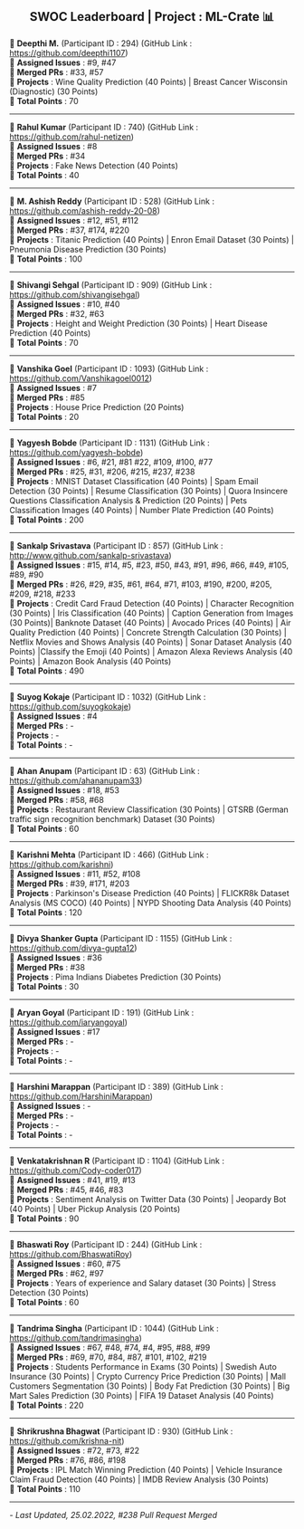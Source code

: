 <div align = 'center'>
  <h2> SWOC Leaderboard | Project : ML-Crate 📊 </h2>
  </div>


🔴 **Deepthi M.** (Participant ID : 294) (GitHub Link : https://github.com/deepthi1107) <br/>
🔴 **Assigned Issues** : #9, #47 <br/>
🔴 **Merged PRs** : #33, #57 <br/>
🔴 **Projects** : Wine Quality Prediction (40 Points) | Breast Cancer Wisconsin (Diagnostic) (30 Points) <br/>
🔴 **Total Points** : 70 <br/>

************************************************************
🔴 **Rahul Kumar** (Participant ID : 740) (GitHub Link : https://github.com/rahul-netizen)<br/>
🔴 **Assigned Issues** : #8 <br/>
🔴 **Merged PRs** : #34 <br/>
🔴 **Projects** : Fake News Detection (40 Points) <br/>
🔴 **Total Points** : 40 <br/>

**************************************************************
🔴 **M. Ashish Reddy** (Participant ID : 528) (GitHub Link : https://github.com/ashish-reddy-20-08)<br/>
🔴 **Assigned Issues** : #12, #51, #112 <br/>
🔴 **Merged PRs** : #37, #174, #220 <br/>
🔴 **Projects** : Titanic Prediction (40 Points) | Enron Email Dataset (30 Points) | Pneumonia Disease Prediction (30 Points) <br/>
🔴 **Total Points** : 100 <br/>

****************************************************************
🔴 **Shivangi Sehgal** (Participant ID : 909) (GitHub Link :  https://github.com/shivangisehgal)<br/>
🔴 **Assigned Issues** : #10, #40 <br/>
🔴 **Merged PRs** : #32, #63 <br/>
🔴 **Projects** : Height and Weight Prediction (30 Points) | Heart Disease Prediction (40 Points) <br/>
🔴 **Total Points** : 70 <br/>

***************************************************************
🔴 **Vanshika Goel** (Participant ID : 1093) (GitHub Link : https://github.com/Vanshikagoel0012)<br/>
🔴 **Assigned Issues** : #7 <br/>
🔴 **Merged PRs** : #85 <br/>
🔴 **Projects** : House Price Prediction (20 Points) <br/>
🔴 **Total Points** : 20 <br/>

****************************************************************
🔴 **Yagyesh Bobde** (Participant ID : 1131) (GitHub Link : https://github.com/yagyesh-bobde)<br/>
🔴 **Assigned Issues** : #6, #21, #81 #22, #109, #100, #77 <br/>
🔴 **Merged PRs** : #25, #31, #206, #215, #237, #238 <br/>
🔴 **Projects** : MNIST Dataset Classification (40 Points) | Spam Email Detection (30 Points) | Resume Classification (30 Points) | Quora Insincere Questions Classification Analysis & Prediction (20 Points) | Pets Classification Images (40 Points) | Number Plate Prediction (40 Points)<br/>
🔴 **Total Points** : 200 <br/>

****************************************************************
🔴 **Sankalp Srivastava** (Participant ID : 857) (GitHub Link : http://www.github.com/sankalp-srivastava)<br/>
🔴 **Assigned Issues** : #15, #14, #5, #23, #50, #43, #91, #96, #66, #49, #105, #89, #90 <br/>
🔴 **Merged PRs** : #26, #29, #35, #61, #64, #71, #103, #190, #200, #205, #209, #218, #233 <br/>
🔴 **Projects** : Credit Card Fraud Detection (40 Points) | Character Recognition (30 Points) | Iris Classification (40 Points) | Caption Generation from Images (30 Points)| Banknote Dataset (40 Points) | Avocado Prices (40 Points) | Air Quality Prediction (40 Points) | Concrete Strength Calculation (30 Points) | Netflix Movies and Shows Analysis (40 Points) | Sonar Dataset Analysis (40 Points) |Classify the Emoji (40 Points) | Amazon Alexa Reviews Analysis (40 Points) | Amazon Book Analysis (40 Points)<br/>
🔴 **Total Points** : 490 <br/>

****************************************************************
🔴 **Suyog Kokaje** (Participant ID : 1032) (GitHub Link : https://github.com/suyogkokaje)<br/>
🔴 **Assigned Issues** : #4 <br/>
🔴 **Merged PRs** : - <br/>
🔴 **Projects** : - <br/>
🔴 **Total Points** : - <br/>

****************************************************************
🔴 **Ahan Anupam** (Participant ID : 63) (GitHub Link : https://github.com/ahananupam33)<br/>
🔴 **Assigned Issues** : #18, #53 <br/>
🔴 **Merged PRs** : #58, #68 <br/>
🔴 **Projects** : Restaurant Review Classification (30 Points) | GTSRB (German traffic sign recognition benchmark) Dataset (30 Points) <br/>
🔴 **Total Points** : 60 <br/>

****************************************************************
🔴 **Karishni Mehta** (Participant ID : 466) (GitHub Link : https://github.com/karishni)<br/>
🔴 **Assigned Issues** : #11, #52, #108 <br/>
🔴 **Merged PRs** : #39, #171, #203 <br/>
🔴 **Projects** : Parkinson's Disease Prediction (40 Points) | FLICKR8k Dataset Analysis (MS COCO) (40 Points) | NYPD Shooting Data Analysis (40 Points)<br/>
🔴 **Total Points** : 120 <br/>

****************************************************************
🔴 **Divya Shanker Gupta** (Participant ID : 1155) (GitHub Link : https://github.com/divya-gupta12)<br/>
🔴 **Assigned Issues** : #36 <br/>
🔴 **Merged PRs** : #38 <br/>
🔴 **Projects** : Pima Indians Diabetes Prediction (30 Points) <br/>
🔴 **Total Points** : 30 <br/>

****************************************************************
🔴 **Aryan Goyal** (Participant ID : 191) (GitHub Link : https://github.com/iaryangoyal)<br/>
🔴 **Assigned Issues** : #17 <br/>
🔴 **Merged PRs** : - <br/>
🔴 **Projects** : - <br/>
🔴 **Total Points** : - <br/>

****************************************************************
🔴 **Harshini Marappan** (Participant ID : 389) (GitHub Link : https://github.com/HarshiniMarappan)<br/>
🔴 **Assigned Issues** : - <br/>
🔴 **Merged PRs** : - <br/>
🔴 **Projects** : - <br/>
🔴 **Total Points** : - <br/>

****************************************************************
🔴 **Venkatakrishnan R** (Participant ID : 1104) (GitHub Link : https://github.com/Cody-coder017)<br/>
🔴 **Assigned Issues** : #41, #19, #13 <br/>
🔴 **Merged PRs** : #45, #46, #83 <br/>
🔴 **Projects** : Sentiment Analysis on Twitter Data (30 Points) | Jeopardy Bot (40 Points) | Uber Pickup Analysis (20 Points) <br/>
🔴 **Total Points** : 90 <br/>

****************************************************************
🔴 **Bhaswati Roy** (Participant ID : 244) (GitHub Link : https://github.com/BhaswatiRoy)<br/>
🔴 **Assigned Issues** : #60, #75 <br/>
🔴 **Merged PRs** : #62, #97 <br/>
🔴 **Projects** : Years of experience and Salary dataset (30 Points) | Stress Detection (30 Points)<br/>
🔴 **Total Points** : 60 <br/>

****************************************************************
🔴 **Tandrima Singha** (Participant ID : 1044) (GitHub Link : https://github.com/tandrimasingha)<br/>
🔴 **Assigned Issues** : #67, #48, #74, #4, #95, #88, #99<br/>
🔴 **Merged PRs** : #69, #70, #84, #87, #101, #102, #219<br/>
🔴 **Projects** : Students Performance in Exams (30 Points) | Swedish Auto Insurance (30 Points) | Crypto Currency Price Prediction (30 Points) | Mall Customers Segmentation (30 Points) | Body Fat Prediction (30 Points) | Big Mart Sales Prediction (30 Points) | FIFA 19 Dataset Analysis (40 Points)<br/>
🔴 **Total Points** : 220 <br/>

****************************************************************
🔴 **Shrikrushna Bhagwat** (Participant ID : 930) (GitHub Link : https://github.com/krishna-nit)<br/>
🔴 **Assigned Issues** : #72, #73, #22 <br/>
🔴 **Merged PRs** : #76, #86, #198 <br/>
🔴 **Projects** : IPL Match Winning Prediction (40 Points) | Vehicle Insurance Claim Fraud Detection (40 Points) | IMDB Review Analysis (30 Points) <br/>
🔴 **Total Points** : 110 <br/>

****************************************************************



*- Last Updated, 25.02.2022, #238 Pull Request Merged*
